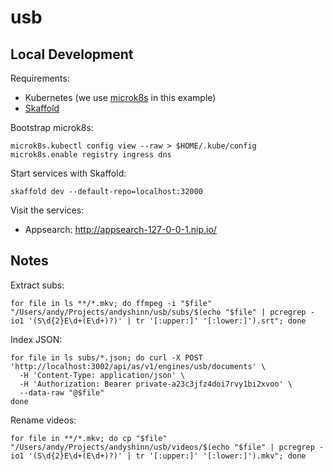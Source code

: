 # usb

## Local Development

Requirements:

* Kubernetes (we use [microk8s](https://microk8s.io/) in this example)
* [Skaffold](https://skaffold.dev/)


Bootstrap microk8s:

```
microk8s.kubectl config view --raw > $HOME/.kube/config
microk8s.enable registry ingress dns
```

Start services with Skaffold:

```
skaffold dev --default-repo=localhost:32000
```

Visit the services:

* Appsearch: http://appsearch-127-0-0-1.nip.io/

## Notes

Extract subs:

```
for file in ls **/*.mkv; do ffmpeg -i "$file" "/Users/andy/Projects/andyshinn/usb/subs/$(echo "$file" | pcregrep -io1 '(S\d{2}E\d+(E\d+)?)' | tr '[:upper:]' '[:lower:]').srt"; done
```

Index JSON:

```
for file in ls subs/*.json; do curl -X POST 'http://localhost:3002/api/as/v1/engines/usb/documents' \
  -H 'Content-Type: application/json' \
  -H 'Authorization: Bearer private-a23c3jfz4doi7rvy1bi2xvoo' \
  --data-raw "@$file"
done
```

Rename videos:

```
for file in **/*.mkv; do cp "$file" "/Users/andy/Projects/andyshinn/usb/videos/$(echo "$file" | pcregrep -io1 '(S\d{2}E\d+(E\d+)?)' | tr '[:upper:]' '[:lower:]').mkv"; done
```
